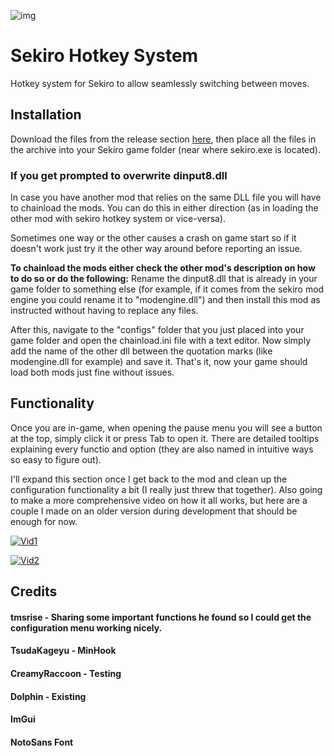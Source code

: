 ![img](https://i.imgur.com/7UD9s3t.png)

# Sekiro Hotkey System
Hotkey system for Sekiro to allow seamlessly switching between moves.

## Installation
Download the files from the release section [here](https://github.com/ReaperAnon/SekiroHotkeySystem/releases/download/main/release.7z), then place all the files in the archive into your Sekiro game folder (near where sekiro.exe is located).
### If you get prompted to overwrite dinput8.dll
In case you have another mod that relies on the same DLL file you will have to chainload the mods. You can do this in either direction (as in loading the other mod with sekiro hotkey system or vice-versa).

Sometimes one way or the other causes a crash on game start so if it doesn't work just try it the other way around before reporting an issue.

**To chainload the mods either check the other mod's description on how to do so or do the following:** Rename the dinput8.dll that is already in your game folder to something else (for example, if it comes from the sekiro mod engine you could rename it to "modengine.dll") and then install this mod as instructed without having to replace any files.

After this, navigate to the "configs" folder that you just placed into your game folder and open the chainload.ini file with a text editor. Now simply add the name of the other dll between the quotation marks (like modengine.dll for example) and save it.
That's it, now your game should load both mods just fine without issues.

## Functionality
Once you are in-game, when opening the pause menu you will see a button at the top, simply click it or press Tab to open it. There are detailed tooltips explaining every functio and option (they are also named in intuitive ways so easy to figure out).

I'll expand this section once I get back to the mod and clean up the configuration functionality a bit (I really just threw that together). Also going to make a more comprehensive video on how it all works, but here are a couple I made on an older version during development that should be enough for now.

[![Vid1](https://img.youtube.com/vi/DObp2otd7ic/maxresdefault.jpg)](https://www.youtube.com/watch?v=DObp2otd7ic)

[![Vid2](https://img.youtube.com/vi/stx7W0il18c/maxresdefault.jpg)](https://www.youtube.com/watch?v=stx7W0il18c)

## Credits
#### tmsrise - Sharing some important functions he found so I could get the configuration menu working nicely.
#### TsudaKageyu - MinHook
#### CreamyRaccoon - Testing
#### Dolphin - Existing
#### ImGui
#### NotoSans Font
